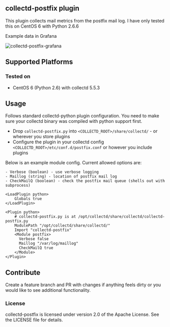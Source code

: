 ## collectd-postfix plugin

This plugin collects mail metrics from the postfix mail log. I have only tested this on CentOS 6 with Python 2.6.6

Example data in Grafana

![collectd-postfix-grafana](http://imgur.com/TrQJmzg.png)

## Supported Platforms

### Tested on
- CentOS 6 (Python 2.6) with collectd 5.5.3

## Usage

Follows standard collectd-python plugin configuration. You need to make sure your collectd binary was compiled with python support first.

- Drop `collectd-postfix.py` into `<COLLECTD_ROOT>/share/collectd/` - or wherever you store plugins
- Configure the plugin in your collectd config `<COLLECTD_ROOT>/etc/conf.d/postfix.conf` or however you include plugins


Below is an example module config. Current allowed options are:
```
- Verbose (boolean) - use verbose logging 
- Maillog (string) - location of postfix mail log
- CheckMailQ (boolean) - check the postfix mail queue (shells out with subprocess)
```

```
<LoadPlugin python>
    Globals true
</LoadPlugin>

<Plugin python>
    # collectd-postfix.py is at /opt/collectd/share/collectd/collectd-postfix.py
    ModulePath "/opt/collectd/share/collectd/"
    Import "collectd-postfix"
    <Module postfix>
      Verbose false
      Maillog "/var/log/maillog"
      CheckMailQ true
    </Module>
</Plugin>
```


## Contribute

Create a feature branch and PR with changes if anything feels dirty or you would like to see additional functionality. 

### License
collectd-postfix is licensed under version 2.0 of the Apache License. See the LICENSE file for details.

